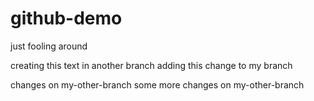 # github-demo
just fooling around

creating this text in another branch
adding this change to my branch

changes on my-other-branch
some more changes on my-other-branch